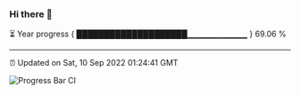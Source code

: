 ### Hi there 👋

⏳ Year progress { ████████████████████▁▁▁▁▁▁▁▁▁▁ } 69.06 %

---

⏰ Updated on Sat, 10 Sep 2022 01:24:41 GMT

![Progress Bar CI](https://github.com/liununu/liununu/workflows/Progress%20Bar%20CI/badge.svg)
